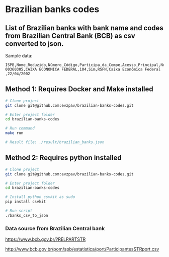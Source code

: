 # Brazilian banks codes

## List of Brazilian banks with bank name and codes from Brazilian Central Bank (BCB) as csv converted to json.

Sample data:
```csv
ISPB,Nome_Reduzido,Número_Código,Participa_da_Compe,Acesso_Principal,Nome_Extenso,Início_da_Operação
00360305,CAIXA ECONOMICA FEDERAL,104,Sim,RSFN,Caixa Econômica Federal                                                         ,22/04/2002
```


## Method 1: Requires Docker and Make installed
```bash
# Clone project
git clone git@github.com:evzpav/brazilian-banks-codes.git

# Enter project folder
cd brazilian-banks-codes

# Run command
make run

# Result file: ./result/brazilian_banks.json
```
## Method 2: Requires python installed


```bash
# Clone project
git clone git@github.com:evzpav/brazilian-banks-codes.git

# Enter project folder
cd brazilian-banks-codes

# Install python csvkit as sudo
pip install csvkit

# Run script
./banks_csv_to_json 
```

### Data source from Brazilian Central bank
https://www.bcb.gov.br/?RELPARTSTR

http://www.bcb.gov.br/pom/spb/estatistica/port/ParticipantesSTRport.csv
